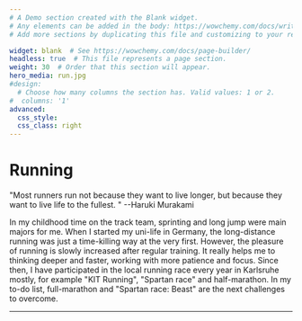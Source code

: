 ```yaml
---
# A Demo section created with the Blank widget.
# Any elements can be added in the body: https://wowchemy.com/docs/writing-markdown-latex/
# Add more sections by duplicating this file and customizing to your requirements.

widget: blank  # See https://wowchemy.com/docs/page-builder/
headless: true  # This file represents a page section.
weight: 30  # Order that this section will appear.
hero_media: run.jpg
#design:
  # Choose how many columns the section has. Valid values: 1 or 2.
#  columns: '1'
advanced:
  css_style:
  css_class: right
---
```




Running
===============
"Most runners run not because they want to live longer, but because they want to live life to the fullest. " --Haruki Murakami

In my childhood time on the track team, sprinting and long jump were main majors for me. When I started my uni-life in Germany, the long-distance running was just a time-killing way at the very first. However, the pleasure of running is slowly increased after regular training. It really helps me to thinking deeper and faster, working with more patience and focus. Since then, I have participated in the local running race every year in Karlsruhe mostly, for example 
"KIT Running", "Spartan race" and half-marathon. In my to-do list, full-marathon and "Spartan race: Beast" are the next challenges to overcome. 
***
